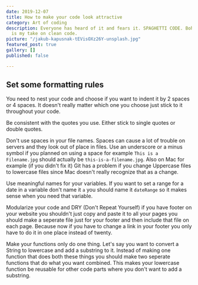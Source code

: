```yaml
---
date: 2019-12-07
title: How to make your code look attractive
category: Art of coding
description: Everyone has heard of it and fears it. SPAGHETTI CODE. Bohoooo. Here
  is my take on clean code.
picture: "/jakub-kapusnak-tEVisOXz26Y-unsplash.jpg"
featured_post: true
gallery: []
published: false

---
```

## Set some formatting rules

You need to nest your code and choose if you want to indent it by 2 spaces or 4 spaces. It doesn't really matter which one you choose just stick to it throughout your code.

Be consistent with the quotes you use. Either stick to single quotes or double quotes.

Don't use spaces in your file names. Spaces can cause a lot of trouble on servers and they look out of place in files. Use an underscore or a minus symbol if you planned on using a space for example `This is a Filename.jpg` should actually be `this-is-a-filename.jpg`. Also on Mac for example (if you didn't fix it) Git has a problem if you change Uppercase files to lowercase files since Mac doesn't really recognize that as a change.

Use meaningful names for your variables. If you want to set a range for a date in a variable don't name it `a` you should name it `dateRange` so it makes sense when you need that variable. 

Modularize your code and DRY (Don't Repeat Yourself) if you have footer on your website you shouldn't just copy and paste it to all your pages you should make a seperate file just for your footer and then include that file on each page. Because now if you have to change a link in your footer you only have to do it in one place instead of twenty.

Make your functions only do one thing. Let's say you want to convert a String to lowercase and add a substring to it. Instead of making one function that does both these things you should make two seperate functions that do what you want combined. This makes your lowercase function be reusable for other code parts where you don't want to add a substring.